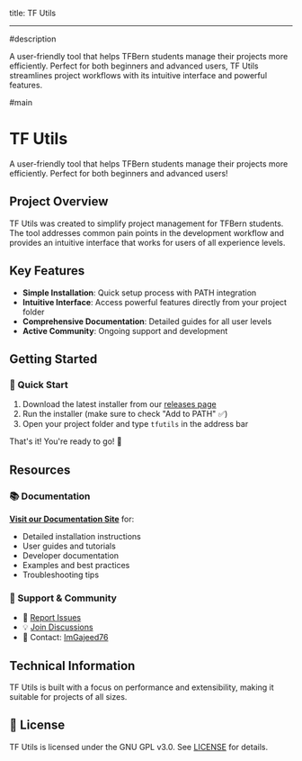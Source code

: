 title: TF Utils

---

#description

A user-friendly tool that helps TFBern students manage their projects more efficiently. Perfect for both beginners and advanced users, TF Utils streamlines project workflows with its intuitive interface and powerful features.

#main

# TF Utils

A user-friendly tool that helps TFBern students manage their projects more efficiently. Perfect for both beginners and advanced users!

## Project Overview

TF Utils was created to simplify project management for TFBern students. The tool addresses common pain points in the development workflow and provides an intuitive interface that works for users of all experience levels.

## Key Features

- **Simple Installation**: Quick setup process with PATH integration
- **Intuitive Interface**: Access powerful features directly from your project folder
- **Comprehensive Documentation**: Detailed guides for all user levels
- **Active Community**: Ongoing support and development

## Getting Started

### 🚀 Quick Start
1. Download the latest installer from our [releases page](https://github.com/ImGajeed76/tfUtils/releases)
2. Run the installer (make sure to check "Add to PATH" ✅)
3. Open your project folder and type `tfutils` in the address bar

That's it! You're ready to go! 🎉

## Resources

### 📚 Documentation
**[Visit our Documentation Site](https://imgajeed76.github.io/tfUtils/)** for:
- Detailed installation instructions
- User guides and tutorials
- Developer documentation
- Examples and best practices
- Troubleshooting tips

### 💬 Support & Community
- 📝 [Report Issues](https://github.com/ImGajeed76/tfUtils/issues)
- 💡 [Join Discussions](https://github.com/ImGajeed76/tfUtils/discussions)
- 📧 Contact: [ImGajeed76](mailto:github.staging362@passmail.net)

## Technical Information

TF Utils is built with a focus on performance and extensibility, making it suitable for projects of all sizes.

## 📄 License
TF Utils is licensed under the GNU GPL v3.0. See [LICENSE](LICENSE) for details.
